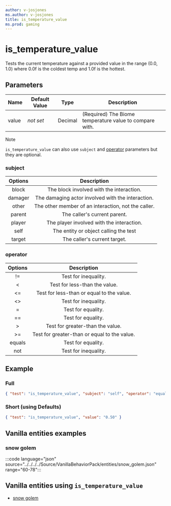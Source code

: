 ```yaml
---
author: v-josjones
ms.author: v-josjones
title: is_temperature_value
ms.prod: gaming
---
```


# is_temperature_value

Tests the current temperature against a provided value in the range (0.0, 1.0) where 0.0f is the coldest temp and 1.0f is the hottest.

## Parameters

|Name |Default Value  |Type  |Description  |
|---------|---------|---------|---------|
|value |*not set* |Decimal |(Required) The Biome temperature value to compare with. |

>[!Note]
>`is_temperature_value` can also use `subject` and [operator](../Definitions/NestedTables/operator.md) parameters but they are optional.

### subject

| Options| Description |
|:-----------:|:-----------:|
| block| The block involved with the interaction. |
| damager| The damaging actor involved with the interaction. |
| other| The other member of an interaction, not the caller. |
| parent| The caller's current parent. |
| player| The player involved with the interaction. |
| self| The entity or object calling the test |
| target| The caller's current target. |

### operator

| Options| Description |
|:-----------:|:-----------:|
| !=| Test for inequality. |
| <| Test for less-than the value. |
| <=| Test for less-than or equal to the value. |
| <>| Test for inequality. |
| =| Test for equality. |
| ==| Test for equality. |
| >| Test for greater-than the value. |
| >=| Test for greater-than or equal to the value. |
| equals| Test for equality. |
| not| Test for inequality. |

## Example

### Full

```json
{ "test": "is_temperature_value", "subject": "self", "operator": "equals", "value": "0.50" }
```

### Short (using Defaults)

```json
{ "test": "is_temperature_value", "value": "0.50" }
```

## Vanilla entities examples

### snow golem

:::code language="json" source="../../../../Source/VanillaBehaviorPack/entities/snow_golem.json" range="60-78":::

## Vanilla entities using `is_temperature_value`

- [snow golem](../../../../Source/VanillaBehaviorPack_Snippets/entities/snow_golem.md)
